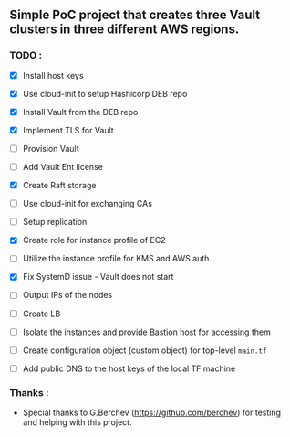 ## Simple PoC project that creates three Vault clusters in three different AWS regions.

### TODO :

- [x] Install host keys
- [x] Use cloud-init to setup Hashicorp DEB repo 
- [x] Install Vault from the DEB repo
- [x] Implement TLS for Vault
- [ ] Provision Vault
- [ ] Add Vault Ent license
- [x] Create Raft storage
- [ ] Use cloud-init for exchanging CAs
- [ ] Setup replication
- [x] Create role for instance profile of EC2
- [ ] Utilize the instance profile for KMS and AWS auth
- [x] Fix SystemD issue - Vault does not start
- [ ] Output IPs of the nodes
- [ ] Create LB
- [ ] Isolate the instances and provide Bastion host for accessing them
- [ ] Create configuration object (custom object) for top-level `main.tf`
- [ ] Add public DNS to the host keys of the local TF machine


### Thanks :

- Special thanks to G.Berchev (https://github.com/berchev) for testing and helping with this project. 